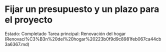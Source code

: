 # Fijar un presupuesto y un plazo para el proyecto

Estado: Completado
Tarea principal: Renovación del hogar (Renovaci%C3%B3n%20del%20hogar%20223b0f9d9c8981feb067ca44cb3a6367.md)